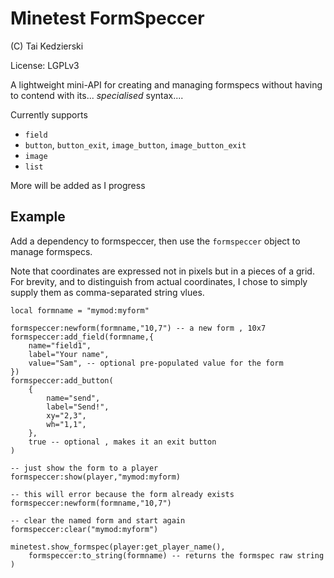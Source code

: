 # Minetest FormSpeccer

(C) Tai Kedzierski

License: LGPLv3

A lightweight mini-API for creating and managing formspecs without having to contend with its... _specialised_ syntax....

Currently supports

* `field`
* `button`, `button_exit`, `image_button`, `image_button_exit`
* `image`
* `list`

More will be added as I progress


## Example

Add a dependency to formspeccer, then use the `formspeccer` object to manage formspecs.

Note that coordinates are expressed not in pixels but in a pieces of a grid. For brevity, and to distinguish from actual coordinates, I chose to simply supply them as comma-separated string vlues.

	local formname = "mymod:myform"

	formspeccer:newform(formname,"10,7") -- a new form , 10x7
	formspeccer:add_field(formname,{
		name="field1",
		label="Your name",
		value="Sam", -- optional pre-populated value for the form
	})
	formspeccer:add_button(
		{
			name="send",
			label="Send!",
			xy="2,3",
			wh="1,1",
		},
		true -- optional , makes it an exit button
	)

	-- just show the form to a player
	formspeccer:show(player,"mymod:myform)

	-- this will error because the form already exists
	formspeccer:newform(formname,"10,7")

	-- clear the named form and start again
	formspeccer:clear("mymod:myform")

	minetest.show_formspec(player:get_player_name(),
		formspeccer:to_string(formname) -- returns the formspec raw string
	)

